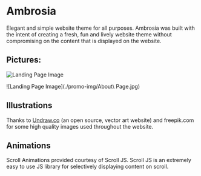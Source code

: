 # Ambrosia

Elegant and simple website theme for all purposes. Ambrosia was built with the intent of creating a fresh, fun and lively website theme without compromising on the content that is displayed on the website.

## Pictures:

![Landing Page Image](./promo-img/LandingPage.jpg)

![Landing Page Image](./promo-img/About\ Page.jpg)

## Illustrations

Thanks to [Undraw.co](https://undraw.co) (an open source, vector art website) and freepik.com for some high quality images used throughout the website.

## Animations

Scroll Animations provided courtesy of Scroll JS. Scroll JS is an extremely easy to use JS library for selectively displaying content on scroll.

